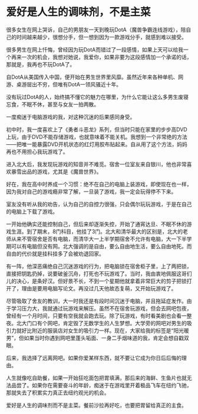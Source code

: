 # 爱好是人生的调味剂，不是主菜

很多女生在网上哭诉，自己的男朋友一天到晚玩DotA（魔兽争霸连线游戏），陪自己的时间越来越少，很想分手，但一想到因为一款游戏分手，就感到难以接受。 

很多男生在网上忏悔，曾经因为玩DotA而错过了一段感情，如果上天可以给我一个再来一次的机会，我想对她说，我爱你，如果非要为这段感情加一个承诺的话，那就是，我再也不玩DotA了。 

自DotA从美国传入中国，便开始在男生世界里风靡。虽然近年来各种单机、网游、桌游层出不穷，但唯有DotA一领风骚近十年。 

没有玩过DotA的人，始终搞不懂它的魅力在哪里，为什么它能让这么多男生废寝忘食，不眠不休，甚至与女友一拍两散。 

一度痴迷于电脑游戏的我，对这种沉迷的后果感同身受。 

初中时，我一度喜欢上了《勇者斗恶龙》系列，但当时只能在家里的步步高DVD上玩，由于DVD不能存储游戏，也就意味着不能关机。我想到一个非常绝的方法——把唯一能暴露DVD开机状态的红灯用胶布贴起来。自从用了这个方法，妈妈再也不用担心我玩游戏了。 

进入北大后，我发现玩游戏的知音并不难觅。宿舍一位室友来自银川，他也非常喜欢暴雪出品的游戏，尤其是《魔兽世界》。 

好在，我在高中时养成一个习惯：绝不在自己的电脑上装游戏，即使现在也一样，因为我对自己的游戏瘾非常了解，一旦装了游戏，我一定会玩得停不下来。 

室友没有听从我的劝告，认为自己的自控力很强，只会偶尔玩玩游戏，于是在自己的电脑上下载了游戏。 

一开始他确实还能控制自己，但后来却逐渐失控，开始了通宵达旦、不眠不休的游戏生涯。到了期末，8门科目，他挂了3门。北大和清华最大的区别是，北大的老师从来不管宿舍是否有电脑，而清华大一上半学期宿舍不允许有电脑，大一下半学期可以有电脑但没有网。北大强调的是自由，要么自由地生活，要么自由地死。而自由的代价就是挂科挂多了会被劝退回家。 

有一阵，他深恶痛绝自己沉迷游戏的行为，把电脑锁在宿舍柜子里，上了两把锁，直接把钥匙扔掉，说要破釜沉舟，打死也不玩游戏了。当时，我由衷地佩服这哥们儿的决心，是条好汉。但好景不长，不到一个星期他就拿着非常巨大的剪子把锁打开了，理由是要用电脑写论文。再没过几天他故态复萌，又开始玩游戏了。 

尽管吸取了舍友的教训，大一时我还是有段时间沉迷于电脑，并且拖延症发作。由于学习压力大，我就通过玩游戏来解压。虽然不在宿舍玩游戏，但会去网吧包夜，曾经有一个月时间，只要有空我就会跑去玩。除了玩游戏，有时看美剧也会看一整夜。北大门口有个网吧，肯定毁了无数学生的人生梦想。大学旁的网吧对男生的吸引力就好比附近的服装店对女生的吸引力一样。现在，大家给我的标签是“阳光暖男”，但如果当时你遇到网吧里蓬头垢面、一身二手烟味道的我，肯定会想自戳双眼。 

后来，我选择了远离网吧。如果你爱某样东西，就不要让它成为你日后后悔的理由。 

人生就像吃自助餐，如果一开始狂吃面包把胃填满，那后来的海鲜、生鱼片也就无法品尝了。如果你在需要奋斗的年龄，痴迷于在游戏里开着极品飞车在纽约飞驰，那就失去了积累实力真正去纽约观光的机会。 

爱好是人生的调味剂而不是主菜。餐前沙拉再好吃，也要把胃留给真正的主食。